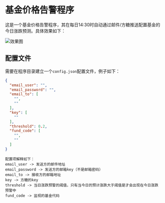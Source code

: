 # 基金价格告警程序

这是一个基金价格告警程序，其在每日14:30时自动通过邮件/方糖推送配置基金的今日涨跌预测。具体效果如下：

![效果图](path/to/image.png)

## 配置文件

需要在程序目录建立一个`config.json`配置文件，例子如下：

```json
{
  "email_user": "",
  "email_password": "",
  "email_to": [
    "",
    ""
  ],
  "key": [
    ""
  ],
  "threshold": 0.2,
  "fund_code": [
    "",
    ""
  ]
}
```
```text
配置项解释如下：
email_user -> 发送方的邮件地址
email_password -> 发送方的邮箱key（不是邮箱密码）
email_to -> 接收方的邮箱地址
key -> 方糖的key
threshold -> 当日涨跌预警的阈值，只有当今日的预计涨跌大于阈值是才会出现在今日涨跌预警中
fund_code -> 监视的基金代码
```
